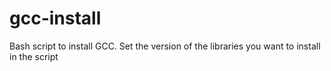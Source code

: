 # gcc-install
Bash script to install GCC.
Set the version of the libraries you want to install in the script

